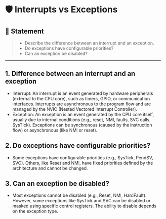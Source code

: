 # 🛡️ Interrupts vs Exceptions

## 📝 Statement

> - Describe the difference between an interrupt and an exception.
> - Do exceptions have configurable priorities?
> - Can an exception be disabled?

---

## 1. Difference between an interrupt and an exception

- Interrupt: An interrupt is an event generated by hardware peripherals (external to the CPU core), such as timers, GPIO, or communication interfaces. Interrupts are asynchronous to the program flow and are managed by the NVIC (Nested Vectored Interrupt Controller).
- Exception: An exception is an event generated by the CPU core itself, usually due to internal conditions (e.g., reset, NMI, faults, SVC calls, SysTick). Exceptions can be synchronous (caused by the instruction flow) or asynchronous (like NMI or reset).

## 2. Do exceptions have configurable priorities?

- Some exceptions have configurable priorities (e.g., SysTick, PendSV, SVC). Others, like Reset and NMI, have fixed priorities defined by the architecture and cannot be changed.

## 3. Can an exception be disabled?

- Most exceptions cannot be disabled (e.g., Reset, NMI, HardFault). However, some exceptions like SysTick and SVC can be disabled or masked using specific control registers. The ability to disable depends on the exception type.
